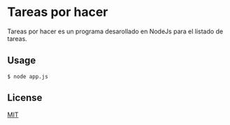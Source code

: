 # Tareas por hacer

Tareas por hacer es un programa desarollado en NodeJs para el listado de tareas.

## Usage

```nodejs
$ node app.js
```

## License
[MIT](https://choosealicense.com/licenses/mit/)
